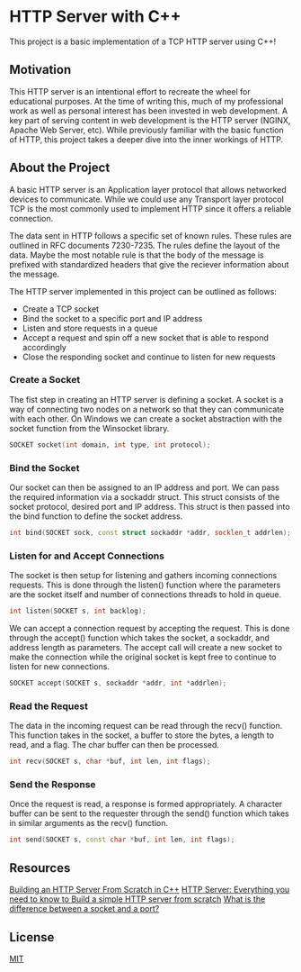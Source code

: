 # HTTP Server with C++
This project is a basic implementation of a TCP HTTP server using C++! 

## Motivation
This HTTP server is an intentional effort to recreate the wheel for educational purposes. 
At the time of writing this, much of my professional work as well as personal interest has been invested in web development.
A key part of serving content in web development is the HTTP server (NGINX, Apache Web Server, etc).
While previously familiar with the basic function of HTTP, this project takes a deeper dive into the inner workings of HTTP.

## About the Project
A basic HTTP server is an Application layer protocol that allows networked devices to communicate.
While we could use any Transport layer protocol TCP is the most commonly used to implement HTTP since it offers a reliable connection.

The data sent in HTTP follows a specific set of known rules. 
These rules are outlined in RFC documents 7230-7235.
The rules define the layout of the data.
Maybe the most notable rule is that the body of the message is prefixed with standardized headers that give the reciever information about the message.

The HTTP server implemented in this project can be outlined as follows:
* Create a TCP socket 
* Bind the socket to a specific port and IP address
* Listen and store requests in a queue
* Accept a request and spin off a new socket that is able to respond accordingly
* Close the responding socket and continue to listen for new requests

### Create a Socket
The fist step in creating an HTTP server is defining a socket. 
A socket is a way of connecting two nodes on a network so that they can communicate with each other.
On Windows we can create a socket abstraction with the socket function from the Winsocket library.
```cpp
SOCKET socket(int domain, int type, int protocol);
```

### Bind the Socket
Our socket can then be assigned to an IP address and port. 
We can pass the required information via a sockaddr struct.
This struct consists of the socket protocol, desired port and IP address.
This struct is then passed into the bind function to define the socket address.
```cpp
int bind(SOCKET sock, const struct sockaddr *addr, socklen_t addrlen);
```

### Listen for and Accept Connections
The socket is then setup for listening and gathers incoming connections requests.
This is done through the listen() function where the parameters are the socket itself and number of connections threads to hold in queue.
```cpp
int listen(SOCKET s, int backlog);
```
We can accept a connection request by accepting the request.
This is done through the accept() function which takes the socket, a sockaddr, and address length as parameters.
The accept call will create a new socket to make the connection while the original socket is kept free to continue to listen for new connections.
```cpp
SOCKET accept(SOCKET s, sockaddr *addr, int *addrlen);
```

### Read the Request
The data in the incoming request can be read through the recv() function.
This function takes in the socket, a buffer to store the bytes, a length to read, and a flag.
The char buffer can then be processed.
```cpp
int recv(SOCKET s, char *buf, int len, int flags);
```

### Send the Response
Once the request is read, a response is formed appropriately.
A character buffer can be sent to the requester through the send() function which takes in similar arguments as the recv() function.
```cpp
int send(SOCKET s, const char *buf, int len, int flags);
```

## Resources
[Building an HTTP Server From Scratch in C++](https://osasazamegbe.medium.com/showing-building-an-http-server-from-scratch-in-c-2da7c0db6cb7)
[HTTP Server: Everything you need to know to Build a simple HTTP server from scratch](https://medium.com/from-the-scratch/http-server-what-do-you-need-to-know-to-build-a-simple-http-server-from-scratch-d1ef8945e4fa)
[What is the difference between a socket and a port?](https://www.techtarget.com/searchnetworking/answer/What-is-the-difference-between-a-port-and-a-socket#:~:text=Essentially%2C%20a%20socket%20acts%20as,element%20within%20that%20specific%20address)

## License

[MIT](https://choosealicense.com/licenses/mit/)

